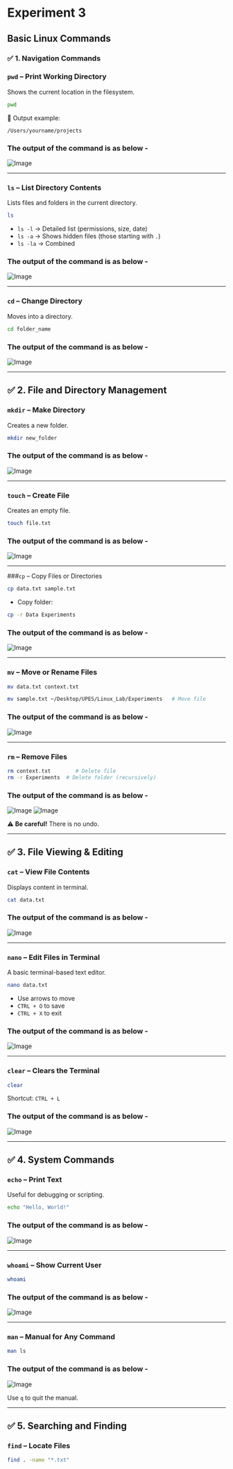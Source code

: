 # Experiment 3
## Basic Linux Commands
### ✅ 1. **Navigation Commands**

### `pwd` – Print Working Directory

Shows the current location in the filesystem.

```bash
pwd
```

📌 Output example:

```
/Users/yourname/projects
```

### The output of the command is as below -
![Image](./images/pwd.png)

---

### `ls` – List Directory Contents

Lists files and folders in the current directory.

```bash
ls
```

* `ls -l` → Detailed list (permissions, size, date)
* `ls -a` → Shows hidden files (those starting with `.`)
* `ls -la` → Combined

### The output of the command is as below -
![Image](./images/ls.png)

---

### `cd` – Change Directory

Moves into a directory.

```bash
cd folder_name
```
### The output of the command is as below -
![Image](./images/cd.png)

---

## ✅ 2. **File and Directory Management**

### `mkdir` – Make Directory

Creates a new folder.

```bash
mkdir new_folder
```
### The output of the command is as below -
![Image](./images/mkdir.png)

---

### `touch` – Create File

Creates an empty file.

```bash
touch file.txt
```
### The output of the command is as below -
![Image](./images/touch.png)

---

###`cp` – Copy Files or Directories

```bash
cp data.txt sample.txt
```

* Copy folder:

```bash
cp -r Data Experiments
```
### The output of the command is as below -
![Image](./images/cp.png)

---

### `mv` – Move or Rename Files

```bash
mv data.txt context.txt
```

```bash
mv sample.txt ~/Desktop/UPES/Linux_Lab/Experiments   # Move file
```
### The output of the command is as below -
![Image](./images/mv.png)

---

### `rm` – Remove Files

```bash
rm context.txt        # Delete file
rm -r Experiments  # Delete folder (recursively)
```
### The output of the command is as below -
![Image](./images/rm1.png)
![Image](./images/rm2.png)

⚠️ **Be careful!** There is no undo.

---

## ✅ 3. **File Viewing & Editing**

### `cat` – View File Contents

Displays content in terminal.

```bash
cat data.txt
```
### The output of the command is as below -
![Image](./images/cat.png)

---

### `nano` – Edit Files in Terminal

A basic terminal-based text editor.

```bash
nano data.txt
```

* Use arrows to move
* `CTRL + O` to save
* `CTRL + X` to exit
### The output of the command is as below -
![Image](./images/nano.png)

---

### `clear` – Clears the Terminal

```bash
clear
```

Shortcut: `CTRL + L`
### The output of the command is as below -
![Image](./images/clear.png)

---

## ✅ 4. **System Commands**

### `echo` – Print Text

Useful for debugging or scripting.

```bash
echo "Hello, World!"
```
### The output of the command is as below -
![Image](./images/echo.png)

---

### `whoami` – Show Current User

```bash
whoami
```
### The output of the command is as below -
![Image](./images/whoami.png)

---

### `man` – Manual for Any Command

```bash
man ls
```
### The output of the command is as below -
![Image](./images/man.png)

Use `q` to quit the manual.

---

## ✅ 5. **Searching and Finding**

### `find` – Locate Files

```bash
find . -name "*.txt"
```








